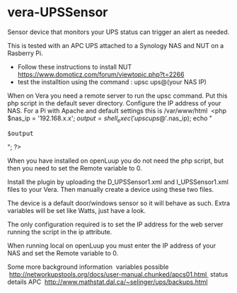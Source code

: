 # vera-UPSSensor
Sensor device that monitors your UPS status can trigger an alert as needed.

This is tested with an APC UPS attached to a Synology NAS and NUT on a Rasberry Pi.
- Follow these instructions to install NUT https://www.domoticz.com/forum/viewtopic.php?t=2266
- test the installtion using the command : upsc ups@(your NAS IP)

When on Vera you need a remote server to run the upsc command. Put this php script in the default sever directory. 
Configure the IP address of your NAS.
For a Pi with Apache and default settings this is /var/www/html 
<php
  $nas_ip = '192.168.x.x';
  $output = shell_exec('upsc ups@'.$nas_ip);
  echo "<pre>$output</pre>";
?>
  
When you have installed on openLuup you do not need the php script, but then you need to set the Remote variable to 0.

Install the plugin by uploading the D_UPSSensor1.xml and I_UPSSensor1.xml files to your Vera. Then manually create a device using these two files.

The device is a default door/windows sensor so it will behave as such. Extra variables will be set like Watts, just have a look.

The only configuration required is to set the IP address for the web server running the script in the ip attribute.

When running local on openLuup you must enter the IP address of your NAS and set the Remote variable to 0. 

Some more background information 
   variables possible  http://networkupstools.org/docs/user-manual.chunked/apcs01.html 
   status details APC  http://www.mathstat.dal.ca/~selinger/ups/backups.html
